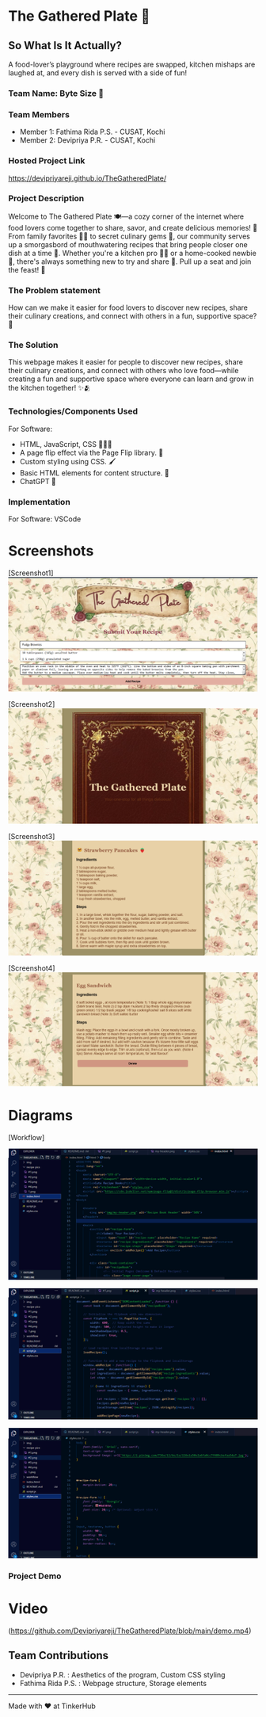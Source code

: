 # The Gathered Plate 🍛


## So What Is It Actually?

A food-lover’s playground where recipes are swapped, kitchen mishaps are laughed at, and every dish is served with a side of fun!

### Team Name: Byte Size 👾

### Team Members
- Member 1: Fathima Rida P.S. - CUSAT, Kochi
- Member 2: Devipriya P.R. - CUSAT, Kochi

### Hosted Project Link
https://devipriyareji.github.io/TheGatheredPlate/

### Project Description

Welcome to The Gathered Plate 🍽️—a cozy corner of the internet where food lovers come together to share, savor, and create delicious memories! 🍲 From family favorites 👩‍🍳 to secret culinary gems 🤫, our community serves up a smorgasbord of mouthwatering recipes that bring people closer one dish at a time 🫶. Whether you're a kitchen pro 👨‍🍳 or a home-cooked newbie 🍕, there's always something new to try and share 🍪. Pull up a seat and join the feast! 🍴


### The Problem statement
How can we make it easier for food lovers to discover new recipes, share their culinary creations, and connect with others in a fun, supportive space? 🤔


### The Solution
This webpage makes it easier for people to discover new recipes, share their culinary creations, and connect with others who love food—while creating a fun and supportive space where everyone can learn and grow in the kitchen together! ✨🫂


### Technologies/Components Used
For Software:
- HTML, JavaScript, CSS 👩🏻‍💻
- A page flip effect via the Page Flip library. 📜
- Custom styling using CSS. 🖌️
- Basic HTML elements for content structure. 🧩
- ChatGPT 🤖


### Implementation
For Software: VSCode

# Screenshots 
[Screenshot1]
![pic 1](https://github.com/Devipriyareji/TheGatheredPlate/blob/main/recipe%20pics/%231.png)

[Screenshot2]
![pic 2](https://github.com/Devipriyareji/TheGatheredPlate/blob/main/recipe%20pics/%232.png)

[Screenshot3]
![pic 3](https://github.com/Devipriyareji/TheGatheredPlate/blob/main/recipe%20pics/%233.png)

[Screenshot4]
![pic 4](https://github.com/Devipriyareji/TheGatheredPlate/blob/main/recipe%20pics/%234.png)

# Diagrams
[Workflow]

![pic 1](https://github.com/Devipriyareji/TheGatheredPlate/blob/main/workflow/index.png)

![pic 2](https://github.com/Devipriyareji/TheGatheredPlate/blob/main/workflow/script.png)

![pic 3](https://github.com/Devipriyareji/TheGatheredPlate/blob/main/workflow/styles.png)


### Project Demo
# Video
(https://github.com/Devipriyareji/TheGatheredPlate/blob/main/demo.mp4)


## Team Contributions
- Devipriya P.R. : Aesthetics of the program, Custom CSS styling
- Fathima Rida P.S. : Webpage structure, Storage elements

---
Made with ❤️ at TinkerHub
